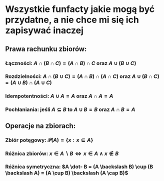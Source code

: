 # Wszystkie funfacty jakie mogą być przydatne, a nie chce mi się ich zapisywać inaczej
## Prawa rachunku  zbiorów:
### Łączności: $A \cap (B \cap C) = (A \cap B) \cap C$ oraz $A \cup (B \cup C)$
### Rozdzielności:  $A \cap (B \cup C) = (A \cap B) \cap (A \cap C)$  oraz $A \cup (B \cap C) = (A \cup B) \cap (A \cup C)$
### Idempotentności: $A \cup A = A$ oraz $A\cap A=A$
### Pochłaniania:  jeśli $A\subseteq B$ to $A \cup B = B$ oraz $A \cap B=A$
## Operacje na zbiorach:
### Zbiór potęgowy: $\mathcal{P}(A) = \{x: x\subseteq A\}$
### Różnica zbiorów: $x \in A \backslash B \iff x \in A \wedge x \notin B$
### Różnica symetryczna: $A \dot- B = (A \backslash B) \cup (B \backslash A) = (A \cup B) \backslash (A \cap B)$
## 